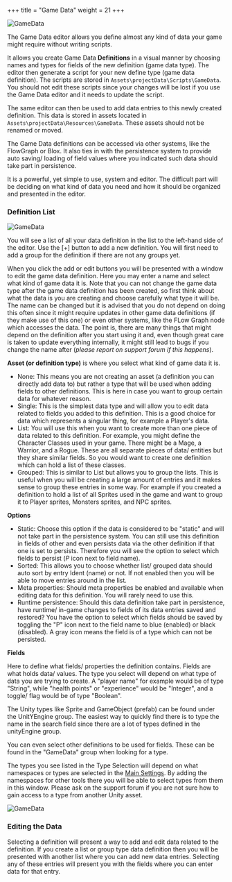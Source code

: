 +++
title = "Game Data"
weight = 21
+++

![GameData](/images/gamedata/00.png?classes=border,shadow)

The Game Data editor allows you define almost any kind of data your game might require without writing scripts.

It allows you create Game Data **Definitions** in a visual manner by choosing names and types for fields of the new definition (game data type). The editor then generate a script for your new define type (game data definition). The scripts are stored in `Assets\projectData\Scripts\GameData`. You should not edit these scripts since your changes will be lost if you use the Game Data editor and it needs to update the script.

The same editor can then be used to add data entries to this newly created definition. This data is stored in assets located in `Assets\projectData\Resources\GameData`. These assets should not be renamed or moved.

The Game Data definitions can be accessed via other systems, like the FlowGraph or Blox. It also ties in with the persistence system to provide auto saving/ loading of field values where you indicated such data should take part in persistence.

It is a powerful, yet simple to use, system and editor. The difficult part will be deciding on what kind of data you need and how it should be organized and presented in the editor.

### Definition List

![GameData](/images/gamedata/01.png?classes=border,shadow)

You will see a list of all your data definition in the list to the left-hand side of the editor. Use the [+] button to add a new definition. You will first need to add a group for the definition if there are not any groups yet.

When you click the add or edit buttons you will be presented with a window to edit the game data definition. Here you may enter a name and select what kind of game data it is. Note that you can not change the game data type after the game data definition has been created, so first think about what the data is you are creating and choose carefully what type it will be. The name can be changed but it is advised that you do not depend on doing this often since it might require updates in other game data definitions (if they make use of this one) or even other systems, like the FLow Graph node which accesses the data. The point is, there are many things that might depend on the definition after you start using it and, even though great care is taken to update everything internally, it might still lead to bugs if you change the name after (*please report on support forum if this happens*).

**Asset (or definition type)** is where you select what kind of game data it is.

- None: This means you are not creating an asset (a definition you can directly add data to) but rather a type that will be used when adding fields to other definitions. This is here in case you want to group certain data for whatever reason.
- Single: This is the simplest data type and will allow you to edit data related to fields you added to this definition. This is a good choice for data which represents a singular thing, for example a Player's data.
- List: You will use this when you want to create more than one piece of data related to this definition. For example, you might define the Character Classes used in your game. There might be a Mage, a Warrior, and a Rogue. These are all separate pieces of data/ entities but they share similar fields. So you would want to create one definition which can hold a list of these classes.
- Grouped: This is similar to List but allows you to group the lists. This is useful when you will be creating a large amount of entries and it makes sense to group these entries in some way. For example if you created a definition to hold a list of all Sprites used in the game and want to group it to Player sprites, Monsters sprites, and NPC sprites.

**Options** 

- Static: Choose this option if the data is considered to be "static" and will not take part in the persistence system. You can still use this definition in fields of other and even persists data via the other definition if that one is set to persists. Therefore you will see the option to select which fields to persist (*P* icon next to field name).
- Sorted: This allows you to choose whether list/ grouped data should auto sort by entry Ident (name) or not. If not enabled then you will be able to move entries around in the list.
- Meta properties: Should meta properties be enabled and available when editing data for this definition. You will rarely need to use this.
- Runtime persistence: Should this data definition take part in persistence, have runtime/ in-game changes to fields of its data entries saved and restored? You have the option to select which fields should be saved by toggling the "P" icon next to the field name to blue (enabled) or black (disabled). A gray icon means the field is of a type which can not be persisted.

**Fields**

Here to define what fields/ properties the definition contains. Fields are what holds data/ values. The type you select will depend on what type of data you are trying to create. A "player name" for example would be of type "String", while "health points" or "experience" would be "Integer", and a toggle/ flag would be of type "Boolean". 

The Unity types like Sprite and GameObject (prefab) can be found under the UnitYEngine group. The easiest way to quickly find there is to type the name in the search field since there are a lot of types defined in the unityEngine group.

You can even select other definitions to be used for fields. These can be found in the "GameData" group when looking for a type.

The types you see listed in the Type Selection will depend on what namespaces or types are selected in the [Main Settings](/bgs/bgs-mained/bgs-mained-main/#main-settings). By adding the namespaces for other tools there you will be able to select types from them in this window. Please ask on the support forum if you are not sure how to gain access to a type from another Unity asset.

![GameData](/images/gamedata/02.png?classes=border,shadow)

### Editing the Data

Selecting a definition will present a way to add and edit data related to the definition. If you create a list or group type data definition then you will be presented with another list where you can add new data entries. Selecting any of these entries will present you with the fields where you can enter data for that entry.

